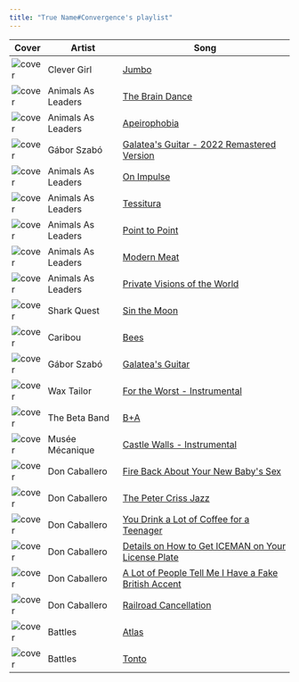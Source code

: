 ```yaml
---
title: "True Name#Convergence's playlist"
---
```


<style>
tbody td {
    text-justify: none;
    vertical-align: middle;
    padding: 0.25rem;
}
tbody td img {
    max-width: 100px;
    display: block;
    margin: 0;
}
</style>

Cover | Artist | Song
---|---|---
![cover](https://i.scdn.co/image/ab67616d0000b273b2315cd9e84f2c9ed27ef009) | Clever Girl | [Jumbo](https://open.spotify.com/track/57hpUNjkkSwM9OFp22usU4)
![cover](https://i.scdn.co/image/ab67616d0000b273ff93110327dd6422f55985ae) | Animals As Leaders | [The Brain Dance](https://open.spotify.com/track/7cO6rxZSi7Ura92FtspKaf)
![cover](https://i.scdn.co/image/ab67616d0000b273ff93110327dd6422f55985ae) | Animals As Leaders | [Apeirophobia](https://open.spotify.com/track/33Y6akOm1Sk2g6nXxNVh9x)
![cover](https://i.scdn.co/image/ab67616d0000b273639e8e56a2a13cd71feaf507) | Gábor Szabó | [Galatea's Guitar - 2022 Remastered Version](https://open.spotify.com/track/6L2EhnRo0GsLQknFiN5HYD)
![cover](https://i.scdn.co/image/ab67616d0000b2733414817295828da95689f5d5) | Animals As Leaders | [On Impulse](https://open.spotify.com/track/1ZWZO4Uc2W4U6ISIFtBCuJ)
![cover](https://i.scdn.co/image/ab67616d0000b2733414817295828da95689f5d5) | Animals As Leaders | [Tessitura](https://open.spotify.com/track/4mYodedV6gqsKoSWeB8tTK)
![cover](https://i.scdn.co/image/ab67616d0000b2733414817295828da95689f5d5) | Animals As Leaders | [Point to Point](https://open.spotify.com/track/65vUiT6J8LMq6e8YcKTCeC)
![cover](https://i.scdn.co/image/ab67616d0000b2733414817295828da95689f5d5) | Animals As Leaders | [Modern Meat](https://open.spotify.com/track/2OKYqk9p2fRFVQwaMPDSqY)
![cover](https://i.scdn.co/image/ab67616d0000b273ff93110327dd6422f55985ae) | Animals As Leaders | [Private Visions of the World](https://open.spotify.com/track/472vi5RE3rBOQlB3TVAn4O)
![cover](https://i.scdn.co/image/ab67616d0000b2731c1641dba336e593b1342210) | Shark Quest | [Sin the Moon](https://open.spotify.com/track/4QVAGdnQaZw3twqGTA3ZIm)
![cover](https://i.scdn.co/image/ab67616d0000b27376128184ac1762df79381b86) | Caribou | [Bees](https://open.spotify.com/track/3ZKI571IyBKZPHq1UiQ2Sw)
![cover]() | Gábor Szabó | [Galatea's Guitar](https://open.spotify.com/track/5YafdAyEYVePLz5QGCeD44)
![cover](https://i.scdn.co/image/ab67616d0000b2735ed64b9fdb0c5e2167a80e60) | Wax Tailor | [For the Worst - Instrumental](https://open.spotify.com/track/4oTbhmuIp5oWHY4526tRMA)
![cover](https://i.scdn.co/image/ab67616d0000b273c462960b2c08c8eb06face09) | The Beta Band | [B+A](https://open.spotify.com/track/6vq3fkJ74aiRcIqr383H7A)
![cover](https://i.scdn.co/image/ab67616d0000b2739d30e91f959fefe9bb607ade) | Musée Mécanique | [Castle Walls - Instrumental](https://open.spotify.com/track/7FAuw1619lSUKBbC9VVpr2)
![cover](https://i.scdn.co/image/ab67616d0000b273cfbdfdf5c3c1a4e31fd374c4) | Don Caballero | [Fire Back About Your New Baby's Sex](https://open.spotify.com/track/6If143a0W35DyR9pVQTTJP)
![cover](https://i.scdn.co/image/ab67616d0000b273cfbdfdf5c3c1a4e31fd374c4) | Don Caballero | [The Peter Criss Jazz](https://open.spotify.com/track/6CGVSfryEulCEXvSXFO6A8)
![cover](https://i.scdn.co/image/ab67616d0000b273cfbdfdf5c3c1a4e31fd374c4) | Don Caballero | [You Drink a Lot of Coffee for a Teenager](https://open.spotify.com/track/4VMYWYlKNLYh6OFCusaBkS)
![cover](https://i.scdn.co/image/ab67616d0000b273cfbdfdf5c3c1a4e31fd374c4) | Don Caballero | [Details on How to Get ICEMAN on Your License Plate](https://open.spotify.com/track/39v2YXiwqWavyDbtbGflo9)
![cover](https://i.scdn.co/image/ab67616d0000b273cfbdfdf5c3c1a4e31fd374c4) | Don Caballero | [A Lot of People Tell Me I Have a Fake British Accent](https://open.spotify.com/track/27kRf3wjtrzp5alsuk0TsK)
![cover](https://i.scdn.co/image/ab67616d0000b273e8887a3a092663236f09d0dc) | Don Caballero | [Railroad Cancellation](https://open.spotify.com/track/4wXUhfW8mXFbvga8KVcozJ)
![cover](https://i.scdn.co/image/ab67616d0000b27392edc775b35e028edc286cd8) | Battles | [Atlas](https://open.spotify.com/track/5O8IbmlRKLvNNk5NRRwMFl)
![cover](https://i.scdn.co/image/ab67616d0000b27392edc775b35e028edc286cd8) | Battles | [Tonto](https://open.spotify.com/track/1LyVKKl0Xe1QUpl78z9Bmj)

